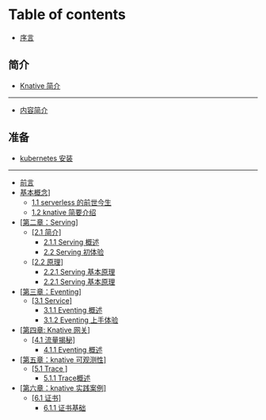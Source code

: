 # Table of contents

* [序言](README.md)

## 简介 <a id="summary"></a>

* [Knative 简介](summary/knative-concept.md)

---

* [内容简介](introduction.md)

## 准备 <a id="deploy"></a>

* [kubernetes 安装](deploy/k8s-install.md)

---

* [前言](foreword.md)
* [基本概念\]](concept/README.md)
  * [1.1 serverless 的前世今生](concept/1.1-basicconcept.md)
  * [1.2 knative 简要介绍](concept/1.1-basicconcept-1.md)
* [\[第二章：Serving\]](di-er-zhang-serving/README.md)
  * [\[2.1 简介\]](di-er-zhang-serving/2.1-jian-jie/README.md)
    * [2.1.1 Serving 概述](di-er-zhang-serving/2.1-jian-jie/1.1-basicconcept.md)
    * [2.2 Serving 初体验](di-er-zhang-serving/2.1-jian-jie/1.1-basicconcept-1.md)
  * [\[2.2 原理\]](di-er-zhang-serving/2.2-yuan-li/README.md)
    * [2.2.1 Serving 基本原理](di-er-zhang-serving/2.2-yuan-li/1.1-basicconcept.md)
    * [2.2.1 Serving 基本原理](di-er-zhang-serving/2.2-yuan-li/1.1-basicconcept-1.md)
* [\[第三章：Eventing\]](di-san-zhang-eventing/README.md)
  * [\[3.1 Service\]](di-san-zhang-eventing/3.1-service/README.md)
    * [3.1.1 Eventing 概述](di-san-zhang-eventing/3.1-service/1.1-basicconcept.md)
    * [3.1.2 Eventing 上手体验](di-san-zhang-eventing/3.1-service/1.1-basicconcept-1.md)
* [\[第四章: Knative 网关\]](di-si-zhang-knative-wang-guan/README.md)
  * [\[4.1 流量揭秘\]](di-si-zhang-knative-wang-guan/4.1-liu-liang-jie-mi/README.md)
    * [4.1.1 Eventing 概述](di-si-zhang-knative-wang-guan/4.1-liu-liang-jie-mi/1.1-basicconcept.md)
* [\[第五章：knative 可观测性\]](di-wu-zhang-knative-ke-guan-ce-xing/README.md)
  * [\[5.1 Trace \]](di-wu-zhang-knative-ke-guan-ce-xing/5.1-trace/README.md)
    * [5.1.1 Trace概述](di-wu-zhang-knative-ke-guan-ce-xing/5.1-trace/1.1-basicconcept.md)
* [\[第六章：knative 实践案例\]](di-liu-zhang-knative-shi-jian-an-li/README.md)
  * [\[6.1 证书\]](di-liu-zhang-knative-shi-jian-an-li/6.1-zheng-shu/README.md)
    * [6.1.1 证书基础](di-liu-zhang-knative-shi-jian-an-li/6.1-zheng-shu/1.1-basicconcept.md)

